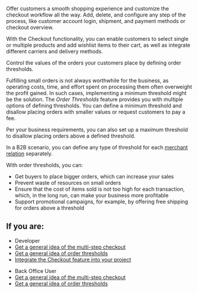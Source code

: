 
        
Offer customers a smooth shopping experience and customize the checkout workflow all the way. Add, delete, and configure any step of the process, like customer account login, shipment, and payment methods or checkout overview.
        
 With the Checkout functionality, you can enable customers to select single or multiple products and add wishlist items to their cart, as well as integrate different carriers and delivery methods.

Control the values of the orders your customers place by defining order thresholds. 

Fulfilling small orders is not always worthwhile for the business, as operating costs, time, and effort spent on processing them often overweight the profit gained. In such cases, implementing a minimum threshold might be the solution. The *Order Thresholds* feature provides you with multiple options of defining thresholds. You can define a minimum threshold and disallow placing orders with smaller values or request customers to pay a fee.

Per your business requirements, you can also set up a maximum threshold to disallow placing orders above a defined threshold.

In a B2B scenario, you can define any type of threshold for each [merchant relation](https://documentation.spryker.com/docs/en/merchants-and-merchant-relations-overview) separately.

With order thresholds, you can:

* Get buyers to place bigger orders, which can increase your sales
* Prevent waste of resources on small orders
* Ensure that the cost of items sold is not too high for each transaction, which, in the long run, can make your business more profitable
* Support promotional campaigns, for example, by offering free shipping for orders above a threshold


## If you are:

<div class="mr-container">
    <div class="mr-list-container">
        <!-- col1 -->
        <div class="mr-col">
            <ul class="mr-list mr-list-green">
                <li class="mr-title">Developer</li>
                <li><a href="https://documentation.spryker.com/docs/multi-step-checkout" class="mr-link">Get a general idea of the multi-step checkout</a></li>
                <li><a href="https://documentation.spryker.com/docs/order-thresholds" class="mr-link">Get a general idea of order thresholds</a></li>
                <li><a href="https://documentation.spryker.com/docs/checkout-feature-integration">Integrate the Checkout feature into your project</a></li>
            </ul>
        </div>
        <!-- col2 -->
        <div class="mr-col">
            <ul class="mr-list mr-list-blue">
                <li class="mr-title"> Back Office User</li>
                <li><a href="https://documentation.spryker.com/docs/multi-step-checkout" class="mr-link">Get a general idea of the multi-step checkout</a></li>
                <li><a href="https://documentation.spryker.com/docs/order-thresholds" class="mr-link">Get a general idea of order thresholds</a></li>
            </ul>
        </div>
    </div>
</div>
    